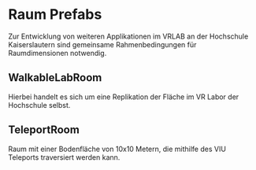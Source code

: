 # Raum Prefabs

Zur Entwicklung von weiteren Applikationen im VRLAB an der Hochschule Kaiserslautern sind gemeinsame Rahmenbedingungen für Raumdimensionen notwendig.



## WalkableLabRoom

Hierbei handelt es sich um eine Replikation der Fläche im VR Labor der Hochschule selbst.



## TeleportRoom

Raum mit einer Bodenfläche von 10x10 Metern, die mithilfe des VIU Teleports traversiert werden kann.